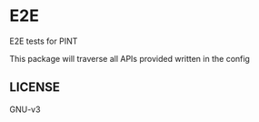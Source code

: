 # E2E

E2E tests for PINT

This package will traverse all APIs provided written in the config


## LICENSE

GNU-v3
